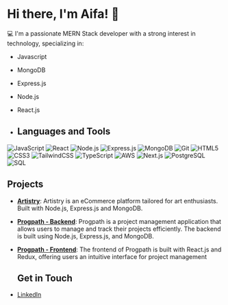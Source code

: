 # Hi there, I'm Aifa! 👋

💻 I'm a passionate MERN Stack developer with a strong interest in technology, specializing in:

- Javascript
- MongoDB
- Express.js
- Node.js
- React.js


- ## Languages and Tools

![JavaScript](https://img.shields.io/badge/JavaScript-ES6+-yellow?style=for-the-badge&logo=javascript&logoColor=white)
![React](https://img.shields.io/badge/React-20232A?style=for-the-badge&logo=react&logoColor=61DAFB)
![Node.js](https://img.shields.io/badge/Node.js-339933?style=for-the-badge&logo=nodedotjs&logoColor=white)
![Express.js](https://img.shields.io/badge/Express.js-404D59?style=for-the-badge)
![MongoDB](https://img.shields.io/badge/MongoDB-4EA94B?style=for-the-badge&logo=mongodb&logoColor=white)
![Git](https://img.shields.io/badge/Git-F05032?style=for-the-badge&logo=git&logoColor=white)
![HTML5](https://img.shields.io/badge/HTML5-E34F26?style=for-the-badge&logo=html5&logoColor=white)
![CSS3](https://img.shields.io/badge/CSS3-1572B6?style=for-the-badge&logo=css3&logoColor=white)
![TailwindCSS](https://img.shields.io/badge/TailwindCSS-06B6D4?style=for-the-badge&logo=tailwind-css&logoColor=white)
![TypeScript](https://img.shields.io/badge/TypeScript-007ACC?style=for-the-badge&logo=typescript&logoColor=white)
![AWS](https://img.shields.io/badge/AWS-232F3E?style=for-the-badge&logo=amazon-aws&logoColor=white)
![Next.js](https://img.shields.io/badge/Next.js-000000?style=for-the-badge&logo=nextdotjs&logoColor=white)
![PostgreSQL](https://img.shields.io/badge/PostgreSQL-316192?style=for-the-badge&logo=postgresql&logoColor=white)
![SQL](https://img.shields.io/badge/SQL-4479A1?style=for-the-badge&logo=postgresql&logoColor=white)


## Projects
- **[Artistry](https://github.com/aifa00/artistry_shop)**: Artistry is an eCommerce platform tailored for art enthusiasts. Built with Node.js, Express.js and MongoDB.

- **[Progpath - Backend](https://github.com/aifa00/progpath-server)**: Progpath is a project management application that allows users to manage and track their projects efficiently. The backend is built using Node.js, Express.js, and MongoDB.
  
- **[Progpath - Frontend](https://github.com/aifa00/progpath-client)**: The frontend of Progpath is built with React.js and Redux, offering users an intuitive interface for project management


  ## Get in Touch
- [LinkedIn](https://www.linkedin.com/in/aifap)


